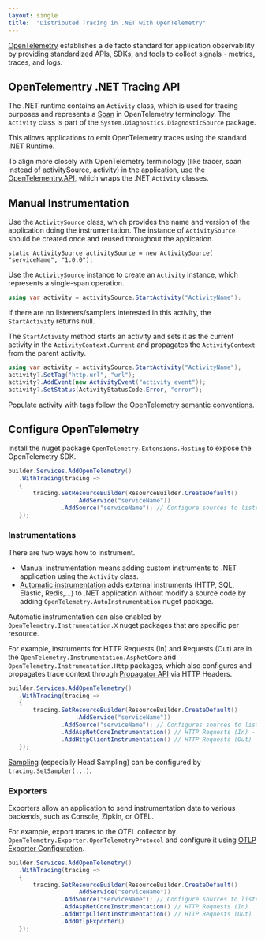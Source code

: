 ```yaml
---
layout: single
title:  "Distributed Tracing in .NET with OpenTelemetry"
---
```


[OpenTelemetry](https://opentelemetry.io/) establishes a de facto standard for application observability by providing standardized APIs, SDKs, and tools to collect signals - metrics, traces, and logs.

## OpenTelementry .NET Tracing API

The .NET runtime contains an `Activity` class, which is used for tracing purposes and represents a [Span](https://github.com/open-telemetry/opentelemetry-specification/blob/main/specification/trace/api.md#span) in OpenTelemetry terminology. The `Activity` class is part of the `System.Diagnostics.DiagnosticSource` package. 

This allows applications to emit OpenTelemetry traces using the standard .NET Runtime.

To align more closely with OpenTelemetry terminology (like tracer, span instead of activitySource, activity) in the application, use the [OpenTelementry.API](https://www.nuget.org/packages/opentelemetry.api), which wraps the .NET `Activity` classes. 


## Manual Instrumentation

Use the `ActivitySource` class, which provides the name and version of the application doing the instrumentation. The instance of `ActivitySource` should be created once and reused throughout the application.


`static ActivitySource activitySource = new ActivitySource(
    "serviceName",
    "1.0.0");
`

Use the `ActivitySource` instance to create an `Activity` instance, which represents a single-span operation.

 ```csharp 
 using var activity = activitySource.StartActivity("ActivityName");
  ```

If there are no listeners/samplers interested in this activity, the `StartActivity` returns null.

The `StartActivity` method starts an activity  and sets it as the current activity in the `ActivityContext.Current` and propagates the `ActivityContext` from the parent activity.


 ```csharp
using var activity = activitySource.StartActivity("ActivityName");
activity?.SetTag("http.url", "url");
activity?.AddEvent(new ActivityEvent("activity event"));
activity?.SetStatus(ActivityStatusCode.Error, "error");
 ```

Populate activity with tags follow the [ OpenTelemetry semantic conventions](https://github.com/open-telemetry/semantic-conventions/blob/main/docs/general/trace.md).



## Configure OpenTelemetry

Install the nuget package `OpenTelemetry.Extensions.Hosting` to expose the OpenTelemetry SDK.

 ```csharp
builder.Services.AddOpenTelemetry()
    .WithTracing(tracing =>
    {
        tracing.SetResourceBuilder(ResourceBuilder.CreateDefault()
                    .AddService("serviceName"))
                .AddSource("serviceName"); // Configure sources to listen
    });
 ```
### Instrumentations
There are two ways how to instrument. 
* Manual instrumentation means adding custom instruments to .NET application using the `Activity` class. 
* [Automatic instrumentation](https://opentelemetry.io/docs/zero-code/net/instrumentations/) adds external instruments (HTTP, SQL, Elastic, Redis,...) to .NET application without modify a source code by adding `OpenTelemetry.AutoInstrumentation` nuget package.

Automatic instrumentation can also enabled by `OpenTelemetry.Instrumentation.X` nuget packages that are specific per resource.

For example, instruments for HTTP Requests (In) and Requests (Out) are in the `OpenTelemetry.Instrumentation.AspNetCore` and `OpenTelemetry.Instrumentation.Http` packages, which also configures and propagates trace context through [Propagator API](https://opentelemetry.io/docs/specs/otel/context/api-propagators/) via HTTP Headers.  

 ```csharp
builder.Services.AddOpenTelemetry()
    .WithTracing(tracing =>
    {
        tracing.SetResourceBuilder(ResourceBuilder.CreateDefault()
                    .AddService("serviceName"))
                .AddSource("serviceName"); // Configures sources to listen (instrument)
                .AddAspNetCoreInstrumentation() // HTTP Requests (In) - Configures tracing context from headers
                .AddHttpClientInstrumentation() // HTTP Requests (Out) - Propagates tracing context to headers
    });
 ```

[Sampling](https://opentelemetry.io/docs/concepts/sampling/) (especially  Head Sampling) can be configured by `tracing.SetSampler(...)`.

### Exporters

Exporters allow an application to send instrumentation data to various backends, such as Console, Zipkin, or OTEL.

For example, export traces to the OTEL collector by `OpenTelemetry.Exporter.OpenTelemetryProtocol` and configure it using [OTLP Exporter Configuration](https://opentelemetry.io/docs/languages/sdk-configuration/otlp-exporter/).

 ```csharp
builder.Services.AddOpenTelemetry()
    .WithTracing(tracing =>
    {
        tracing.SetResourceBuilder(ResourceBuilder.CreateDefault()
                    .AddService("serviceName"))
                .AddSource("serviceName"); // Configure sources to listen (instrument)
                .AddAspNetCoreInstrumentation() // HTTP Requests (In)
                .AddHttpClientInstrumentation() // HTTP Requests (Out)
                .AddOtlpExporter()
    });
 ```
